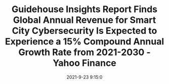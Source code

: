 ---
"title": "Guidehouse Insights Report Finds Global Annual Revenue for Smart City Cybersecurity Is Expected to Experience a 15% Compound Annual Growth Rate from 2021-2030 - Yahoo Finance"
"date": "2021-9-23 9:15:0"
"feed_name": "GOOGLENEWSINDUSTRIAL"
"feed_website": "https://news.google.com/search?q=industrial%2Bincident&hl=en-US&gl=US&ceid=US:en"
"feed_rss": "https://news.google.com/rss/search?q=industrial%2Bincident&hl=en-US&gl=US&ceid=US:en"
"link": "https://finance.yahoo.com/news/guidehouse-insights-report-finds-global-091500295.html"
"file": "_posts/2021-1-1-a1508bcfa1731ff142e17fb89e3c1d54a2b8ba5c.md"
"accident": "0"
"drilling": "0"
"dead": "0"
"injured": "0"
"where": "unknown site"
---